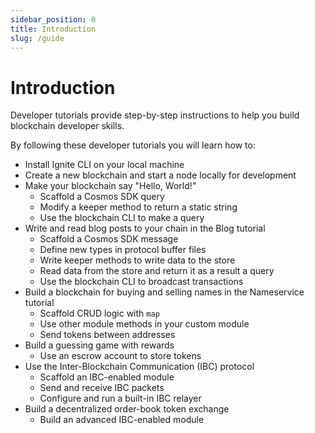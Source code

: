 ```yaml
---
sidebar_position: 0
title: Introduction
slug: /guide
---
```


# Introduction

Developer tutorials provide step-by-step instructions to help you build blockchain developer skills.

By following these developer tutorials you will learn how to:

* Install Ignite CLI on your local machine
* Create a new blockchain and start a node locally for development
* Make your blockchain say "Hello, World!"
    * Scaffold a Cosmos SDK query
    * Modify a keeper method to return a static string
    * Use the blockchain CLI to make a query
* Write and read blog posts to your chain in the Blog tutorial
    * Scaffold a Cosmos SDK message
    * Define new types in protocol buffer files
    * Write keeper methods to write data to the store
    * Read data from the store and return it as a result a query
    * Use the blockchain CLI to broadcast transactions
* Build a blockchain for buying and selling names in the Nameservice tutorial
    * Scaffold CRUD logic with `map`
    * Use other module methods in your custom module
    * Send tokens between addresses
* Build a guessing game with rewards
    * Use an escrow account to store tokens
* Use the Inter-Blockchain Communication (IBC) protocol
    * Scaffold an IBC-enabled module
    * Send and receive IBC packets
    * Configure and run a built-in IBC relayer
* Build a decentralized order-book token exchange
    * Build an advanced IBC-enabled module
